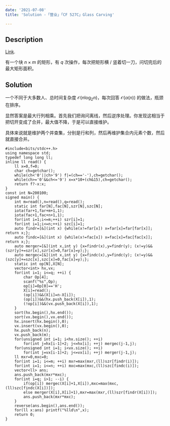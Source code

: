```yaml
---
date: '2021-07-08'
title: 'Solution -「营业」「CF 527C」Glass Carving'

---
```


## Description

[Link](https://codeforces.com/problemset/problem/527/C).

有一个块 $n\times m$ 的矩形，有 $q$ 次操作，每次把矩形横 / 竖着切一刀，问切完后的最大矩形面积。

## Solution

一个不同于大多数人、总时间复杂度 $\mathcal{O}(n\log_{2}n)$，每次回答 $\mathcal{O}(\alpha(n))$ 的做法，瓶颈在排序。

显然答案是最大行列相乘。首先我们把询问离线，然后逆序处理。你发现这相当于把切开变成了合并，最大值不降，于是可以直接维护。

具体来说就是维护两个并查集，分别是行和列，然后再维护集合内元素个数，然后就直接合并。

```cpp[class="line-numbers"]
#include<bits/stdc++.h>
using namespace std;
typedef long long ll;
inline ll read() {
	ll x=0,f=0;
	char ch=getchar();
	while(ch<'0'||ch>'9') f|=(ch=='-'),ch=getchar();
	while(ch>='0'&&ch<='9') x=x*10+(ch&15),ch=getchar();
	return f?-x:x;
}
const int N=200100;
signed main() {
	int m=read(),n=read(),q=read();
	static int far[N],fac[N],szr[N],szc[N];
	iota(far+1,far+m+1,1);
	iota(fac+1,fac+n+1,1);
	for(int i=1;i<=m;++i) szr[i]=1;
	for(int i=1;i<=n;++i) szc[i]=1;
	auto findr=[&](int x) {while(x!=far[x]) x=far[x]=far[far[x]]; return x;};
	auto findc=[&](int x) {while(x!=fac[x]) x=fac[x]=fac[fac[x]]; return x;};
	auto merger=[&](int x,int y) {x=findr(x),y=findr(y); (x!=y)&&(szr[y]+=szr[x],szr[x]=0,far[x]=y);};
	auto mergec=[&](int x,int y) {x=findc(x),y=findc(y); (x!=y)&&(szc[y]+=szc[x],szc[x]=0,fac[x]=y);};
	static int op[N],X[N];
	vector<int> hx,vx;
	for(int i=1; i<=q; ++i) {
		char Op[4];
		scanf("%s",Op);
		op[i]=Op[0]=='H';
		X[i]=read();
		(op[i])&&(X[i]=n-X[i]);
		(op[i])&&(hx.push_back(X[i]),1);
		(!op[i])&&(vx.push_back(X[i]),1);
	}
	sort(hx.begin(),hx.end());
	sort(vx.begin(),vx.end());
	hx.insert(hx.begin(),0);
	vx.insert(vx.begin(),0);
	hx.push_back(n);
	vx.push_back(m);
	for(unsigned int i=1; i<hx.size(); ++i)
		for(int j=hx[i-1]+2; j<=hx[i]; ++j) mergec(j-1,j);
	for(unsigned int i=1; i<vx.size(); ++i)
		for(int j=vx[i-1]+2; j<=vx[i]; ++j) merger(j-1,j);
	ll mxr=0,mxc=0;
	for(int i=1; i<=m; ++i) mxr=max(mxr,(ll)szr[findr(i)]);
	for(int i=1; i<=n; ++i) mxc=max(mxc,(ll)szc[findc(i)]);
	vector<ll> ans;
	ans.push_back(mxr*mxc);
	for(int i=q; i>1; --i) {
		if(op[i]) mergec(X[i]+1,X[i]),mxc=max(mxc,(ll)szc[findc(X[i])]);
		else merger(X[i],X[i]+1),mxr=max(mxr,(ll)szr[findr(X[i])]);
		ans.push_back(mxr*mxc);
	}
	reverse(ans.begin(),ans.end());
	for(ll x:ans) printf("%lld\n",x);
	return 0;
}
```